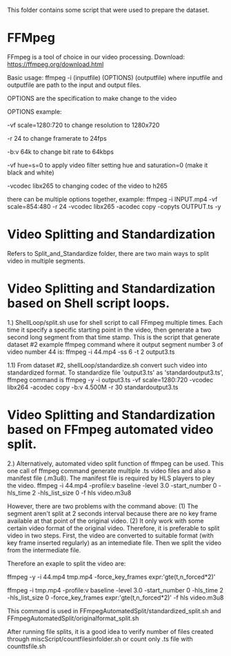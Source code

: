 This folder contains some script that were used to prepare the dataset.


# FFMpeg
FFmpeg is a tool of choice in our video processing.
Download:
https://ffmpeg.org/download.html

Basic usage:
ffmpeg -i (inputfile) (OPTIONS) (outputfile)
where inputfile and outputfile are path to the input and output files.

OPTIONS are the specification to make change to the video

OPTIONS example:

-vf scale=1280:720      to change resolution to 1280x720

-r 24                   to change framerate to 24fps

-b:v 64k                to change bit rate to 64kbps

-vf hue=s=0             to apply video filter setting hue and saturation=0 (make it black and white)

-vcodec libx265         to changing codec of the video to h265

there can be multiple options together, example:
ffmpeg -i INPUT.mp4 -vf scale=854:480 -r 24 -vcodec libx265 -acodec copy -copyts OUTPUT.ts -y

# Video Splitting and Standardization
Refers to Split_and_Standardize folder, there are two main ways to split video in multiple segments.

# Video Splitting and Standardization based on Shell script loops. 
1.) ShellLoop/split.sh use for shell script to call FFmpeg multiple times. Each time it specify a specific starting point in the video, then generate a two second long segment from that time stamp. This is the script that generate dataset #2
example ffmpeg command where it output segment number 3 of video number 44 is: 
ffmpeg -i 44.mp4 -ss 6 -t 2 output3.ts

1.1) From dataset #2, shellLoop/standardize.sh convert such video into standardized format.
To standardize file 'output3.ts' as 'standardoutput3.ts', ffmpeg command is 
ffmpeg -y -i output3.ts -vf scale=1280:720 -vcodec libx264 -acodec copy -b:v 4.500M -r 30 standardoutput3.ts

# Video Splitting and Standardization based on FFmpeg automated video split. 
2.) Alternatively, automated video split function of ffmpeg can be used. This one call of ffmpeg command generate multiple .ts video files and also a manifest file (.m3u8). The manifest file is required by HLS players to pley the video.
ffmpeg -i 44.mp4 -profile:v baseline -level 3.0 -start_number 0 -hls_time 2 -hls_list_size 0 -f hls video.m3u8

However, there are two problems with the command above: (1) The segment aren't split at 2 seconds interval because there are no key frame available at that point of the original video. (2) It only work with some certain video format of the original video. Therefore, it is preferable to split video in two steps. First, the video are converted to suitable format (with key frame inserted regularly) as an intemediate file. Then we split the video from the intermediate file. 

Therefore an exaple to split the video are:

ffmpeg -y -i 44.mp4 tmp.mp4 -force_key_frames expr:'gte(t,n_forced*2)'

ffmpeg -i tmp.mp4 -profile:v baseline -level 3.0 -start_number 0 -hls_time 2 -hls_list_size 0 -force_key_frames expr:'gte(t,n_forced*2)' -f hls video.m3u8

This command is used in FFmpegAutomatedSplit/standardized_split.sh and FFmpegAutomatedSplit/originalformat_split.sh

After running file splits, it is a good idea to verify number of files created through miscScript/countfilesinfolder.sh or count only .ts file with counttsfile.sh
